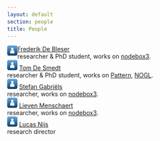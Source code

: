 ```yaml
---
layout: default
section: people
title: People
---
```


<div class="box">
	<img src="/media/img/avatar.png" align="left" /> 
	<a href="frederik-de-bleser.html">Frederik De Bleser</a><br>researcher &amp; PhD student, works on 
	<a href="../software/nodebox-3.html" class="tag-software">nodebox3</a>.
</div>

<div class="box">
	<img src="/media/img/avatar.png" /> 
	<a href="tom-de-smedt.html">Tom De Smedt</a><br>researcher &amp; PhD student, works on 
	<a href="http://www.clips.ua.ac.be/pages/pattern" class="tag-software">Pattern</a>, 
	<a href="../software/nodebox-opengl.html" class="tag-software">NOGL</a>.
</div>

<div class="box">
	<img src="/media/img/avatar.png" /> 
	<a href="stefan-gabriels.html">Stefan Gabriëls</a><br>researcher, works on 
	<a href="../software/nodebox-3.html" class="tag-software">nodebox3</a>.
</div>

<div class="box">
	<img src="/media/img/avatar.png" /> 
	<a href="lieven-menschaert.html">Lieven Menschaert</a><br>researcher, works on 
	<a href="../software/nodebox-3.html" class="tag-software">nodebox3</a>.
</div>

<div class="box">
	<img src="/media/img/avatar.png" /> 
	<a href="lucas-nijs.html">Lucas Nijs</a><br>research director
</div>
